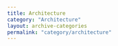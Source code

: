 ```yaml
---
title: Architecture
category: "Architecture"
layout: archive-categories
permalink: "category/architecture"
---
```

